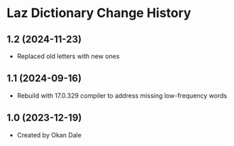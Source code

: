 Laz Dictionary Change History
====================
1.2 (2024-11-23)
----------------
* Replaced old letters with new ones

1.1 (2024-09-16)
----------------
* Rebuild with 17.0.329 compiler to address missing low-frequency words

1.0 (2023-12-19)
----------------
* Created by Okan Dale
